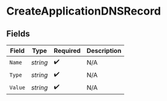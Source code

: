 # CreateApplicationDNSRecord


## Fields

| Field              | Type               | Required           | Description        |
| ------------------ | ------------------ | ------------------ | ------------------ |
| `Name`             | *string*           | :heavy_check_mark: | N/A                |
| `Type`             | *string*           | :heavy_check_mark: | N/A                |
| `Value`            | *string*           | :heavy_check_mark: | N/A                |